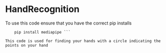 ﻿# HandRecognition


To use this code ensure that you have the correct pip installs 
``` pip install opencv-python
    pip install mediapipe ```

This code is used for finding your hands with a circle indicating the points on your hand
